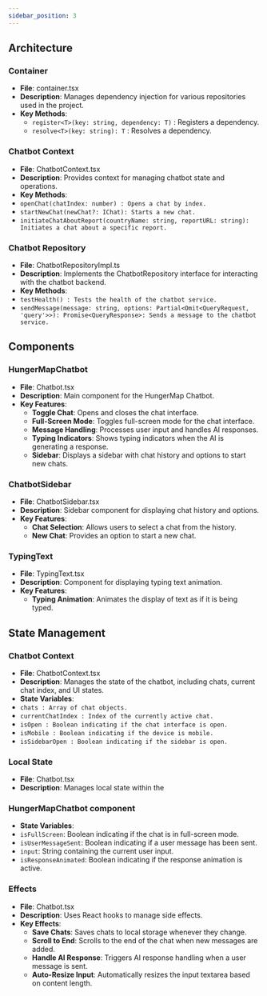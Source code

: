 ```yaml
---
sidebar_position: 3
---
```


## Architecture
### Container
- **File**: container.tsx
- **Description**: Manages dependency injection for various repositories used in the project.
- **Key Methods**:
  - `register<T>(key: string, dependency: T)` : Registers a dependency.
  - `resolve<T>(key: string): T` : Resolves a dependency.

### Chatbot Context
- **File**: ChatbotContext.tsx
- **Description**: Provides context for managing chatbot state and operations.
- **Key Methods**: 
- `openChat(chatIndex: number) : Opens a chat by index.`
- `startNewChat(newChat?: IChat): Starts a new chat.`
- `initiateChatAboutReport(countryName: string, reportURL: string): Initiates a chat about a specific report.`

### Chatbot Repository
- **File**: ChatbotRepositoryImpl.ts
- **Description**: Implements the ChatbotRepository interface for interacting with the chatbot backend.
- **Key Methods**:
- `testHealth() : Tests the health of the chatbot service.`
- `sendMessage(message: string, options: Partial<Omit<QueryRequest, 'query'>>): Promise<QueryResponse>: Sends a message to the chatbot service.`

## Components
### HungerMapChatbot
- **File**: Chatbot.tsx
- **Description**: Main component for the HungerMap Chatbot.
- **Key Features**:
  - **Toggle Chat**: Opens and closes the chat interface.
  - **Full-Screen Mode**: Toggles full-screen mode for the chat interface.
  - **Message Handling**: Processes user input and handles AI responses.
  - **Typing Indicators**: Shows typing indicators when the AI is generating a response.
  - **Sidebar**: Displays a sidebar with chat history and options to start new chats.

### ChatbotSidebar
- **File**: ChatbotSidebar.tsx
- **Description**: Sidebar component for displaying chat history and options.
- **Key Features**:
  - **Chat Selection**: Allows users to select a chat from the history.
  - **New Chat**: Provides an option to start a new chat.

### TypingText
- **File**: TypingText.tsx
- **Description**: Component for displaying typing text animation.
- **Key Features**:
  - **Typing Animation**: Animates the display of text as if it is being typed.

## State Management
### Chatbot Context
- **File**: ChatbotContext.tsx
- **Description**: Manages the state of the chatbot, including chats, current chat index, and UI states.
- **State Variables**:
- `chats : Array of chat objects.`
- `currentChatIndex : Index of the currently active chat.`
- `isOpen : Boolean indicating if the chat interface is open.`
- `isMobile : Boolean indicating if the device is mobile.`
- `isSidebarOpen : Boolean indicating if the sidebar is open.`

### Local State
- **File**: Chatbot.tsx
- **Description**: Manages local state within the 

### HungerMapChatbot component

- **State Variables**:
- `isFullScreen`: Boolean indicating if the chat is in full-screen mode.
- `isUserMessageSent`: Boolean indicating if a user message has been sent.
- `input`: String containing the current user input.
- `isResponseAnimated`: Boolean indicating if the response animation is active.

### Effects
- **File**: Chatbot.tsx
- **Description**: Uses React hooks to manage side effects.
- **Key Effects**:
  - **Save Chats**: Saves chats to local storage whenever they change.
  - **Scroll to End**: Scrolls to the end of the chat when new messages are added.
  - **Handle AI Response**: Triggers AI response handling when a user message is sent.
  - **Auto-Resize Input**: Automatically resizes the input textarea based on content length.
